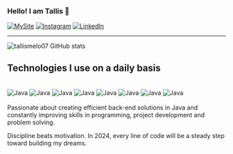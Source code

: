 ### Hello! I am Tallis 👋
[![MySite](https://img.shields.io/badge/website-000000?style=for-the-badge&logo=&logoColor=white)](https://portfolio-tallis-odla.vercel.app/)
[![Instagram](https://img.shields.io/badge/Instagram-E4405F?style=for-the-badge&logo=instagram&logoColor=white)](https://www.instagram.com/tallis.teixeira/)
[![Linkedln](https://img.shields.io/badge/LinkedIn-0077B5?style=for-the-badge&logo=linkedin&logoColor=white)](https://www.linkedin.com/in/tallisteixeira/)<hr>
![tallismelo07 GitHub stats](https://github-readme-stats.vercel.app/api?username=tallismelo07&show_icons=true&theme=dracula)


## Technologies I use on a daily basis
<div style="display: inline_block"><br>
  <img align="center" alt="Java" src="https://img.shields.io/badge/Java-ED8B00?style=for-the-badge&logo=openjdk&logoColor=white"/>
  <img align="center" alt="Java" src="https://img.shields.io/badge/Go-00ADD8?style=for-the-badge&logo=go&logoColor=white"/>
  <img align="center" alt="Java" src="https://img.shields.io/badge/JavaScript-F7DF1E?style=for-the-badge&logo=javascript&logoColor=black"/>
  <img align="center" alt="Java" src="https://img.shields.io/badge/Spring Boot-6DB33F?style=for-the-badge&logo=springboot&logoColor=white"/>
  <img align="center" alt="Java" src="https://img.shields.io/badge/Spring-6DB33F?style=for-the-badge&logo=spring&logoColor=white"/>
  <img align="center" alt="Java" src="https://img.shields.io/badge/Amazon_AWS-232F3E?style=for-the-badge&logo=amazon-aws&logoColor=white"/>
  <img align="center" alt="Java" src="https://img.shields.io/badge/MySQL-00000F?style=for-the-badge&logo=mysql&logoColor=white"/>
  <img align="center" alt="Java" src="https://img.shields.io/badge/MongoDB-4EA94B?style=for-the-badge&logo=mongodb&logoColor=white"/>
</div>

<br>
Passionate about creating efficient back-end solutions in Java and constantly improving skills in programming, project development and problem solving.

Discipline beats motivation. In 2024, every line of code will be a steady step toward building my dreams.


